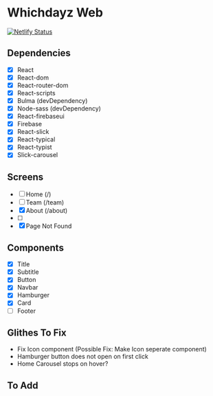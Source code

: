 # Whichdayz Web
[![Netlify Status](https://api.netlify.com/api/v1/badges/a82f55e0-f5f9-40c8-92db-e3f7ce3b7593/deploy-status)](https://app.netlify.com/sites/whichdayzweb/deploys)
## Dependencies
- [x] React
- [x] React-dom
- [x] React-router-dom
- [x] React-scripts
- [x] Bulma (devDependency)
- [x] Node-sass (devDependency)
- [x] React-firebaseui
- [x] Firebase
- [x] React-slick
- [x] React-typical
- [x] React-typist
- [x] Slick-carousel

## Screens
- [ ] Home (/)
- [ ] Team (/team)
- [x] About (/about)
- [ ] 
- [x] Page Not Found

## Components 
- [x] Title
- [x] Subtitle
- [x] Button
- [x] Navbar
- [x] Hamburger
- [x] Card
- [ ] Footer

## Glithes To Fix
- Fix Icon component (Possible Fix: Make Icon seperate component)
- Hamburger button does not open on first click
- Home Carousel stops on hover?

## To Add